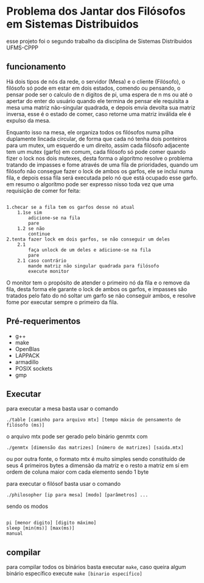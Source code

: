 <h1>Problema dos Jantar dos Filósofos em Sistemas Distribuidos</h1>
esse projeto foi o segundo trabalho da disciplina de Sistemas Distribuidos UFMS-CPPP
<h2>funcionamento</h2>
<p>
Há dois tipos de nós da rede, o servidor (Mesa) e o cliente (Filósofo), o filósofo
só pode em estar em dois estados, comendo ou pensando, o pensar pode ser
o calculo de n digitos de pi, uma espera de n ms ou até o apertar do enter do usuário
quando ele termina de pensar ele requisita a mesa uma matriz não-singular quadrada,
e depois envia devolta sua matriz inversa, esse é o estado de comer, caso retorne uma matriz inválida
ele é expulso da mesa. 
</p>
<p>
Enquanto isso na mesa, ele organiza todos os filósofos numa pilha duplamente lincada
circular, de forma que cada nó tenha dois ponteiros para um mutex, um esquerdo e um direito, assim cada filósofo adjacente 
tem um mutex (garfo) em comum, cada filósofo só pode comer quando fizer o lock nos dois mutexes,
desta forma o algorítmo resolve o problema tratando de impasses e fome através de uma fila de prioridades, quando um filósofo não consegue
fazer o lock de ambos os garfos, ele se inclui numa fila, e depois essa fila será executada pelo nó que está ocupado esse garfo.
em resumo o algorítmo pode ser expresso nisso toda vez que uma requisição de comer for feita:
</p>
<code>
1.checar se a fila tem os garfos desse nó atual
	1.1se sim
		adicione-se na fila
		pare
	1.2 se não
		continue  
2.tenta fazer lock em dois garfos, se não conseguir um deles
	2.1 
		faça unlock de um deles e adicione-se na fila
		pare
	2.1 caso contrário
		mande matriz não singular quadrada para filósofo
		execute monitor
</code>
<p>
O monitor tem o propósito de atender o primeiro nó da fila e o remove da fila, desta forma ele garante o lock de ambos os garfos, e
impasses são tratados pelo fato do nó soltar um garfo se não conseguir ambos, e resolve fome por executar sempre o primeiro da fila.
</p>
<h2>Pré-requerimentos</h2>
<ul>
	<li>g++</li>
	<li>make</li>
	<li>OpenBlas</li>
	<li>LAPPACK</li>
	<li>armadillo</li>
	<li>POSIX sockets</li>
	<li>gmp</li>
</ul>
<h2>Executar</h2>
<p>para executar a mesa basta usar o comando</p>
<code>./table [caminho para arquivo mtx] [tempo máxio de pensamento de filósofo (ms)]</code>
<p>o arquivo mtx pode ser gerado pelo binário genmtx com</p>
<code>./genmtx [dimensão das matrizes] [número de matrizes] [saida.mtx]</code>
<p>ou por outra fonte, o formato mtx é muito simples sendo constituído de seus 4 primeiros bytes
a dimensão da matriz e o resto a matriz em sí em ordem de coluna maior com cada elemento sendo 1 byte
</p>
<p>para executar o filósof basta usar o comando</p>
<code>./philosopher [ip para mesa] [modo] [parâmetros] ...</code>
<p>sendo os modos</p>
<code>
pi [menor digito] [digito máximo] 
sleep [min(ms)] [max(ms)] 
manual
</code>
<h2>compilar</h2>
<p>para compilar todos os binários basta executar <code>make</code>, caso queira algum binário específico
execute <code>make [binario específico]</code></p>